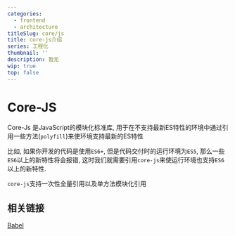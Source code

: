 ```yaml
---
categories:
  - frontend
  - architecture
titleSlug: core/js
title: core-js介绍
series: 工程化
thumbnail: ''
description: 暂无
wip: true
top: false
---
```

# Core-JS

Core-Js 是JavaScript的模块化标准库, 用于在不支持最新ES特性的环境中通过引用一些方法(`polyfill`)来使环境支持最新的ES特性

比如, 如果你开发的代码是使用`ES6+`, 但是代码交付时的运行环境为`ES5`, 那么一些`ES6`以上的新特性将会报错, 这时我们就需要引用`core-js`来使运行环境也支持`ES6`以上的新特性.

`core-js`支持一次性全量引用以及单方法模块化引用





## 相关链接

[Babel](./babel.md)


